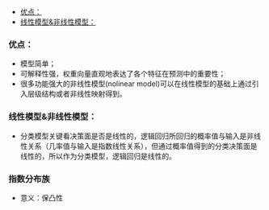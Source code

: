 <!-- TOC -->

- [优点：](#优点)
- [线性模型&非线性模型：](#线性模型非线性模型)

<!-- /TOC -->

### 优点：
- 模型简单；
- 可解释性强，权重向量直观地表达了各个特征在预测中的重要性；
- 很多功能强大的非线性模型(nolinear model)可以在线性模型的基础上通过引入层级结构或者非线性映射得到。

### 线性模型&非线性模型：
- 分类模型关键看决策面是否是线性的，逻辑回归所回归的概率值与输入是非线性关系（几率值与输入是指数线性关系），但通过概率值得到的分类决策面是线性的，所以作为分类模型，逻辑回归是线性的。

### 指数分布族
- 意义：保凸性








